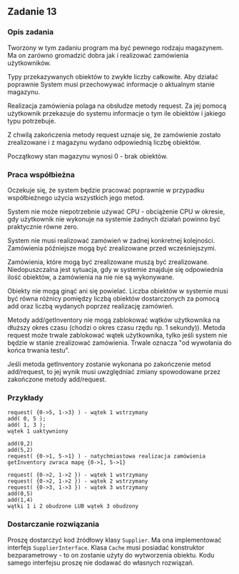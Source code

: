 ## Zadanie 13
### Opis zadania
Tworzony w tym zadaniu program ma być pewnego rodzaju magazynem. Ma on zarówno gromadzić dobra jak i realizować zamówienia użytkowników.

Typy przekazywanych obiektów to zwykłe liczby całkowite. Aby działać poprawnie System musi przechowywać informacje o aktualnym stanie magazynu.

Realizacja zamówienia polaga na obsłudze metody request. Za jej pomocą użytkownik przekazuje do systemu informacje o tym ile obiektów i jakiego typu potrzebuje.

Z chwilą zakończenia metody request uznaje się, że zamówienie zostało zrealizowane i z magazynu wydano odpowiednią liczbę obiektów.

Początkowy stan magazynu wynosi 0 - brak obiektów.

### Praca współbieżna
Oczekuje się, że system będzie pracować poprawnie w przypadku współbieżnego użycia wszystkich jego metod.

System nie może niepotrzebnie używać CPU - obciążenie CPU w okresie, gdy użytkownik nie wykonuje na systemie żadnych działań powinno być praktycznie równe zero.

System nie musi realizować zamówień w żadnej konkretnej kolejności. Zamówienia późniejsze mogą być zrealizowane przed wcześniejszymi.

Zamówienia, które mogą być zrealizowane muszą być zrealizowane. Niedopuszczalna jest sytuacja, gdy w systemie znajduje się odpowiednia ilość obiektów, a zamówienia na nie nie są wykonywane.

Obiekty nie mogą ginąć ani się powielać. Liczba obiektów w systemie musi być równa różnicy pomiędzy liczbą obiektów dostarczonych za pomocą add oraz liczbą wydanych poprzez realizację zamówień.

Metody add/getInventory nie mogą zablokować wątków użytkownika na dłuższy okres czasu (chodzi o okres czasu rzędu np. 1 sekundy)). Metoda request może trwale zablokować wątek użytkownika, tylko jeśli system nie będzie w stanie zrealizować zamówienia. Trwale oznacza "od wywołania do końca trwania testu".

Jeśli metoda getInventory zostanie wykonana po zakończenie metod add/request, to jej wynik musi uwzględniać zmiany spowodowane przez zakończone metody add/request.

### Przykłady
```
request( {0->5, 1->3} ) - wątek 1 wstrzymany
add( 0, 5 );
add( 1, 3 );
wątek 1 uaktywniony
```
```
add(0,2)
add(5,2)
request( {0->1, 5->1} ) - natychmiastowa realizacja zamówienia
getInventory zwraca mapę {0->1, 5->1}
```

```
request( {0->2, 1->2 }) - wątek 1 wstrzymany
request( {0->2, 1->2 }) - wątek 2 wstrzymany
request( {0->3, 1->3 }) - wątek 3 wstrzymany
add(0,5)
add(1,4)
wątki 1 i 2 obudzone LUB wątek 3 obudzony
```

### Dostarczanie rozwiązania
Proszę dostarczyć kod źródłowy klasy ```Supplier```. Ma ona implementować interfejs ```SupplierInterface```. Klasa ```Cache``` musi posiadać konstruktor bezparametrowy - to on zostanie użyty do wytworzenia obiektu. Kodu samego interfejsu proszę nie dodawać do własnych rozwiązań.
